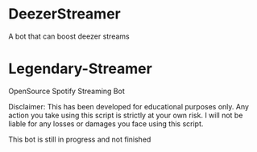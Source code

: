 # DeezerStreamer
A bot that can boost deezer streams

# Legendary-Streamer
OpenSource Spotify Streaming Bot 

Disclaimer: This has been developed for educational purposes only. Any action you take using this script is strictly at your own risk. I will not be liable for any losses or damages you face using this script.

This bot is still in progress and not finished
